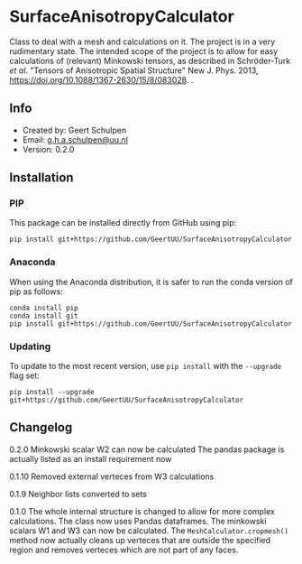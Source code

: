 # SurfaceAnisotropyCalculator
Class to deal with a mesh and calculations on it.
The project is in a very rudimentary state. The intended scope of the project is to allow for easy calculations of (relevant) Minkowski tensors, as described in Schröder-Turk _et al_. "Tensors of Anisotropic Spatial Structure" New J. Phys. 2013, https://doi.org/10.1088/1367-2630/15/8/083028. 
. 

## Info
- Created by: Geert Schulpen
- Email: g.h.a.schulpen@uu.nl
- Version: 0.2.0


## Installation

### PIP
This package can be installed directly from GitHub using pip:
```
pip install git+https://github.com/GeertUU/SurfaceAnisotropyCalculator
```
### Anaconda
When using the Anaconda distribution, it is safer to run the conda version of pip as follows:
```
conda install pip
conda install git
pip install git+https://github.com/GeertUU/SurfaceAnisotropyCalculator
```
### Updating
To update to the most recent version, use `pip install` with the `--upgrade` flag set:
```
pip install --upgrade git+https://github.com/GeertUU/SurfaceAnisotropyCalculator
```



## Changelog

0.2.0
Minkowski scalar W2 can now be calculated
The pandas package is actually listed as an install requirement now

0.1.10
Removed external verteces from W3 calculations

0.1.9
Neighbor lists converted to sets

0.1.0
The whole internal structure is changed to allow for more complex calculations. The class now uses Pandas dataframes.
The minkowski scalars W1 and W3 can now be calculated.
The `MeshCalculator.cropmesh()` method now actually cleans up verteces that are outside the specified region and removes verteces which are not part of any faces.
